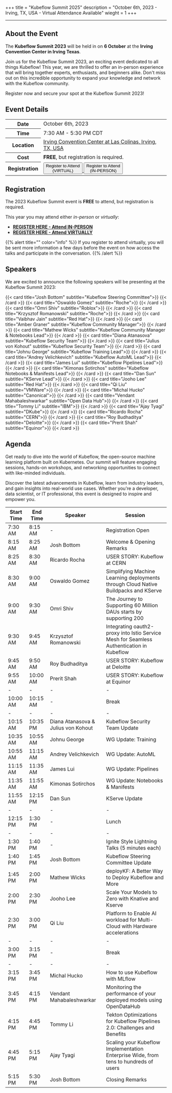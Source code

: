 +++
title = "Kubeflow Summit 2025"
description = "October 6th, 2023 - Irving, TX, USA - Virtual Attendance Available"
wieght = 1
+++

---

## About the Event

The **Kubeflow Summit 2023** will be held in on **6 October** at the **Irving Convention Center in Irving Texas**.

Join us for the Kubeflow Summit 2023, an exciting event dedicated to all things Kubeflow!
This year, we are thrilled to offer an in-person experience that will bring together experts, enthusiasts, and beginners alike.
Don't miss out on this incredible opportunity to expand your knowledge and network with the Kubeflow community.

Register now and secure your spot at the Kubeflow Summit 2023!

## Event Details

<div class="table-responsive">
  <table class="table table-bordered">
    <tr class="thead-light">
      <th>
        Date
      </th>
      <td>
        October 6th, 2023
      </td>
    </tr>
    <tr class="thead-light">
      <th>
        Time
      </th>
      <td>
        7:30 AM - 5:30 PM CDT
      </td>
    </tr>
    <tr class="thead-light">
      <th>
        Location
      </th>
      <td>
        <a href="https://maps.app.goo.gl/Xnf4Y1ffVLRiPNGR9">Irving Convention Center at Las Colinas, Irving, TX, USA</a>
      </td>
    </tr>
    <tr class="thead-light">
      <th>
        Cost
      </th>
      <td>
        <strong>FREE</strong>, but registration is required.
      </td>
    </tr>
    <tr class="thead-light">
      <th>
        Registration
      </th>
      <td>
        <a href="https://www.eventbrite.com/e/kubeflow-summit-2023-virtual-registration-tickets-726298186427">
          <button class="btn btn-warning py-2 px-3 mx-3 my-3">Register to Attend<br>(VIRTUAL)</button>
        </a>
        <a href="https://www.eventbrite.com/e/kubeflow-summit-2023-in-person-registration-tickets-726236511957">
          <button class="btn btn-warning py-2 px-3 mx-3 my-3">Register to Attend<br>(IN-PERSON)</button>
        </a>
      </td>
    </tr>
  </table>
</div>

## Registration

The 2023 Kubeflow Summit event is **FREE** to attend, but registration is required.

This year you may attend either _in-person_ or _virtually_:

- [**REGISTER HERE - Attend IN-PERSON**](https://www.eventbrite.com/e/kubeflow-summit-2023-in-person-registration-tickets-726236511957)
- [**REGISTER HERE - Attend VIRTUALLY**](https://www.eventbrite.com/e/kubeflow-summit-2023-virtual-registration-tickets-726298186427)

{{% alert title="" color="info" %}}
If you register to attend virtually, you will be sent more information a few days before the event on how access the talks and participate in the conversation.
{{% /alert %}}

## Speakers

We are excited to announce the following speakers will be presenting at the Kubeflow Summit 2023:

<div class="container">
  <div class="row">
    <div class="col-auto mb-3">
      {{< card title="Josh Bottom" 
               subtitle="Kubeflow Steering Committee">}}
      {{< /card >}}
      {{< card title="Oswaldo Gomez" 
               subtitle="Roche">}}
      {{< /card >}}
      {{< card title="Omri Shiv" 
               subtitle="Roblox">}}
      {{< /card >}}
      {{< card title="Krzysztof Romanowski" 
               subtitle="Roche">}}
      {{< /card >}}
      {{< card title="Vaibhav Jain" 
               subtitle="Red Hat">}}
      {{< /card >}}
      {{< card title="Amber Graner" 
               subtitle="Kubeflow Community Manager">}}
      {{< /card >}}
      {{< card title="Mathew Wicks" 
               subtitle="Kubeflow Community Manager & Notebooks Lead">}}
      {{< /card >}}
      {{< card title="Diana Atanasova" 
               subtitle="Kubeflow Security Team">}}
      {{< /card >}}
      {{< card title="Julius von Kohout" 
               subtitle="Kubeflow Security Team">}}
      {{< /card >}}
      {{< card title="Johnu George" 
               subtitle="Kubeflow Training Lead">}}
      {{< /card >}}
      {{< card title="Andrey Velichkevich" 
               subtitle="Kubeflow AutoML Lead">}}
      {{< /card >}}
      {{< card title="James Lui" 
               subtitle="Kubeflow Pipelines Lead">}}
      {{< /card >}}
      {{< card title="Kimonas Sotirchos" 
               subtitle="Kubeflow Notebooks & Manifests Lead">}}
      {{< /card >}}
      {{< card title="Dan Sun" 
               subtitle="KServe Lead">}}
      {{< /card >}}
      {{< card title="Jooho Lee" 
               subtitle="Red Hat">}}
      {{< /card >}}
      {{< card title="Qi Liu" 
               subtitle="VMWare">}}
      {{< /card >}}
      {{< card title="Michal Hucko" 
               subtitle="Canonical">}}
      {{< /card >}}
      {{< card title="Vendant Mahabaleshwarkar" 
               subtitle="Open Data Hub">}}
      {{< /card >}}
      {{< card title="Tommy Li" 
               subtitle="IBM">}}
      {{< /card >}}
      {{< card title="Ajay Tyagi" 
               subtitle="DKube">}}
      {{< /card >}}
      {{< card title="Ricardo Rocha" 
               subtitle="CERN">}}
      {{< /card >}}
      {{< card title="Roy Budhaditya" 
               subtitle="Deloitte">}}
      {{< /card >}}
      {{< card title="Prerit Shah" 
               subtitle="Equinor">}}
      {{< /card >}}
    </div>
  </div>
</div>

## Agenda

Get ready to dive into the world of Kubeflow, the open-source machine learning platform built on Kubernetes.
Our summit will feature engaging sessions, hands-on workshops, and networking opportunities to connect with like-minded individuals.

Discover the latest advancements in Kubeflow, learn from industry leaders, and gain insights into real-world use cases. Whether you're a developer, data scientist, or IT professional, this event is designed to inspire and empower you.

| Start Time | End Time | Speaker                             | Session                                                                                  |
| ---------- | -------- | ----------------------------------- | ---------------------------------------------------------------------------------------- |
| 7:30 AM    | 8:15 AM  | -                                   | Registration Open                                                                        |
| 8:15 AM    | 8:25 AM  | Josh Bottom                         | Welcome & Opening Remarks                                                                |
| 8:25 AM    | 8:30 AM  | Ricardo Rocha                       | USER STORY: Kubeflow at CERN                                                             |
| 8:30 AM    | 9:00 AM  | Oswaldo Gomez                       | Simplifying Machine Learning deployments through Cloud Native Buildpacks and KServe      |
| 9:00 AM    | 9:30 AM  | Omri Shiv                           | The Journey to Supporting 60 Million DAUs starts by supporting 200                       |
| 9:30 AM    | 9:45 AM  | Krzysztof Romanowski                | Integrating oauth2-proxy into Istio Service Mesh for Seamless Authentication in Kubeflow |
| 9:45 AM    | 9:50 AM  | Roy Budhaditya                      | USER STORY: Kubeflow at Deloitte                                                         |
| 9:55 AM    | 10:00 AM | Prerit Shah                         | USER STORY: Kubeflow at Equinor                                                          |
| -          | -        | -                                   | -                                                                                        |
| 10:00 AM   | 10:15 AM | -                                   | Break                                                                                    |
| -          | -        | -                                   | -                                                                                        |
| 10:15 AM   | 10:35 PM | Diana Atanasova & Julius von Kohout | Kubeflow Security Team Update                                                            |
| 10:35 AM   | 10:55 AM | Johnu George                        | WG Update: Training                                                                      |
| 10:55 AM   | 11:15 AM | Andrey Velichkevich                 | WG Update: AutoML                                                                        |
| 11:15 AM   | 11:35 AM | James Lui                           | WG Update: Pipelines                                                                     |
| 11:35 AM   | 11:55 AM | Kimonas Sotirchos                   | WG Update: Notebooks & Manifests                                                         |
| 11:55 AM   | 12:15 PM | Dan Sun                             | KServe Update                                                                            |
| -          | -        | -                                   | -                                                                                        |
| 12:15 PM   | 1:30 PM  | -                                   | Lunch                                                                                    |
| -          | -        | -                                   | -                                                                                        |
| 1:30 PM    | 1:40 PM  | -                                   | Ignite Style Lightning Talks (5 minutes each)                                            |
| 1:40 PM    | 1:45 PM  | Josh Bottom                         | Kubeflow Steering Committee Update                                                       |
| 1:45 PM    | 2:00 PM  | Mathew Wicks                        | deployKF: A Better Way to Deploy Kubeflow and More                                       |
| 2:00 PM    | 2:30 PM  | Jooho Lee                           | Scale Your Models to Zero with Knative and Kserve                                        |
| 2:30 PM    | 3:00 PM  | Qi Liu                              | Platform to Enable AI workload for Multi-Cloud with Hardware accelerations               |
| -          | -        | -                                   | -                                                                                        |
| 3:00 PM    | 3:15 PM  | -                                   | Break                                                                                    |
| -          | -        | -                                   | -                                                                                        |
| 3:15 PM    | 3:45 PM  | Michal Hucko                        | How to use Kubeflow with MLflow                                                          |
| 3:45 PM    | 4:15 PM  | Vendant Mahabaleshwarkar            | Monitoring the performance of your deployed models using OpenDataHub                     |
| 4:15 PM    | 4:45 PM  | Tommy Li                            | Tekton Optimizations for Kubeflow Pipelines 2.0: Challenges and Benefits                 |
| 4:45 PM    | 5:15 PM  | Ajay Tyagi                          | Scaling your Kubeflow Implementation Enterprise Wide, from tens to hundreds of users     |
| 5:15 PM    | 5:30 PM  | Josh Bottom                         | Closing Remarks                                                                          |
